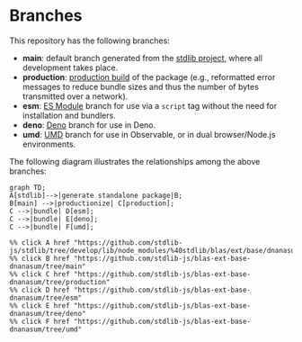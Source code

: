 <!--

@license Apache-2.0

Copyright (c) 2022 The Stdlib Authors.

Licensed under the Apache License, Version 2.0 (the "License");
you may not use this file except in compliance with the License.
You may obtain a copy of the License at

    http://www.apache.org/licenses/LICENSE-2.0

Unless required by applicable law or agreed to in writing, software
distributed under the License is distributed on an "AS IS" BASIS,
WITHOUT WARRANTIES OR CONDITIONS OF ANY KIND, either express or implied.
See the License for the specific language governing permissions and
limitations under the License.

-->

# Branches

This repository has the following branches:

-   **main**: default branch generated from the [stdlib project][stdlib-url], where all development takes place.
-   **production**: [production build][production-url] of the package (e.g., reformatted error messages to reduce bundle sizes and thus the number of bytes transmitted over a network).
-   **esm**: [ES Module][esm-url] branch for use via a `script` tag without the need for installation and bundlers.
-   **deno**: [Deno][deno-url] branch for use in Deno.
-   **umd**: [UMD][umd-url] branch for use in Observable, or in dual browser/Node.js environments.

The following diagram illustrates the relationships among the above branches:

```mermaid
graph TD;
A[stdlib]-->|generate standalone package|B;
B[main] -->|productionize| C[production];
C -->|bundle| D[esm];
C -->|bundle| E[deno];
C -->|bundle| F[umd];

%% click A href "https://github.com/stdlib-js/stdlib/tree/develop/lib/node_modules/%40stdlib/blas/ext/base/dnanasum"
%% click B href "https://github.com/stdlib-js/blas-ext-base-dnanasum/tree/main"
%% click C href "https://github.com/stdlib-js/blas-ext-base-dnanasum/tree/production"
%% click D href "https://github.com/stdlib-js/blas-ext-base-dnanasum/tree/esm"
%% click E href "https://github.com/stdlib-js/blas-ext-base-dnanasum/tree/deno"
%% click F href "https://github.com/stdlib-js/blas-ext-base-dnanasum/tree/umd"
```

[stdlib-url]: https://github.com/stdlib-js/stdlib/tree/develop/lib/node_modules/%40stdlib/blas/ext/base/dnanasum
[production-url]: https://github.com/stdlib-js/blas-ext-base-dnanasum/tree/production
[deno-url]: https://github.com/stdlib-js/blas-ext-base-dnanasum/tree/deno
[umd-url]: https://github.com/stdlib-js/blas-ext-base-dnanasum/tree/umd
[esm-url]: https://github.com/stdlib-js/blas-ext-base-dnanasum/tree/esm